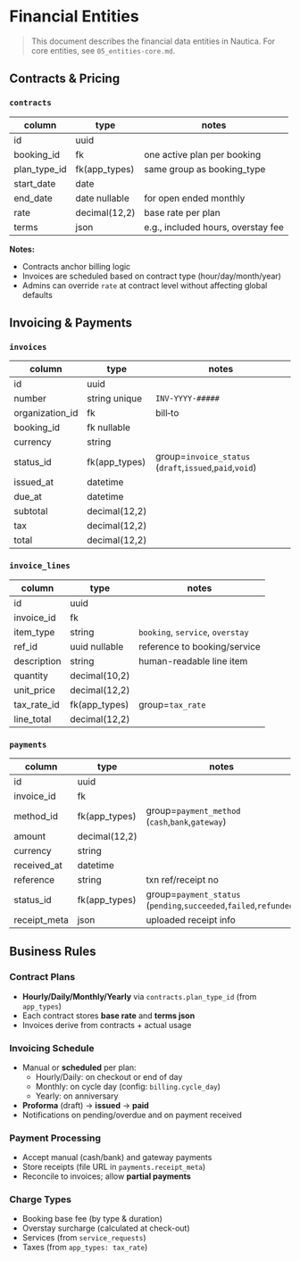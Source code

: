 # Financial Entities

> This document describes the financial data entities in Nautica. For core entities, see `05_entities-core.md`.

## Contracts & Pricing

### `contracts`

| column         | type           | notes                              |
| -------------- | -------------- | ---------------------------------- |
| id             | uuid           |                                    |
| booking\_id    | fk             | one active plan per booking        |
| plan\_type\_id | fk(app\_types) | same group as booking\_type        |
| start\_date    | date           |                                    |
| end\_date      | date nullable  | for open ended monthly             |
| rate           | decimal(12,2)  | base rate per plan                 |
| terms          | json           | e.g., included hours, overstay fee |

**Notes:**
- Contracts anchor billing logic  
- Invoices are scheduled based on contract type (hour/day/month/year)  
- Admins can override `rate` at contract level without affecting global defaults

## Invoicing & Payments

### `invoices`

| column           | type           | notes                                                   |
| ---------------- | -------------- | ------------------------------------------------------- |
| id               | uuid           |                                                         |
| number           | string unique  | `INV-YYYY-#####`                                        |
| organization\_id | fk             | bill‑to                                                 |
| booking\_id      | fk nullable    |                                                         |
| currency         | string         |                                                         |
| status\_id       | fk(app\_types) | group=`invoice_status` (`draft`,`issued`,`paid`,`void`) |
| issued\_at       | datetime       |                                                         |
| due\_at          | datetime       |                                                         |
| subtotal         | decimal(12,2)  |                                                         |
| tax              | decimal(12,2)  |                                                         |
| total            | decimal(12,2)  |                                                         |

### `invoice_lines`

| column      | type           | notes |
| ----------- | -------------- | ----- |
| id          | uuid           |       |
| invoice\_id | fk             |       |
| item\_type  | string         | `booking`, `service`, `overstay` |
| ref\_id     | uuid nullable  | reference to booking/service |
| description | string         | human-readable line item |
| quantity    | decimal(10,2)  |       |
| unit\_price | decimal(12,2)  |       |
| tax\_rate\_id | fk(app\_types) | group=`tax_rate` |
| line\_total | decimal(12,2)  |       |

### `payments`

| column        | type           | notes                                                              |
| ------------- | -------------- | ------------------------------------------------------------------ |
| id            | uuid           |                                                                    |
| invoice\_id   | fk             |                                                                    |
| method\_id    | fk(app\_types) | group=`payment_method` (`cash`,`bank`,`gateway`)                   |
| amount        | decimal(12,2)  |                                                                    |
| currency      | string         |                                                                    |
| received\_at  | datetime       |                                                                    |
| reference     | string         | txn ref/receipt no                                                 |
| status\_id    | fk(app\_types) | group=`payment_status` (`pending`,`succeeded`,`failed`,`refunded`) |
| receipt\_meta | json           | uploaded receipt info                                              |

## Business Rules

### Contract Plans
* **Hourly/Daily/Monthly/Yearly** via `contracts.plan_type_id` (from `app_types`)
* Each contract stores **base rate** and **terms json**
* Invoices derive from contracts + actual usage

### Invoicing Schedule
* Manual or **scheduled** per plan:
  * Hourly/Daily: on checkout or end of day
  * Monthly: on cycle day (config: `billing.cycle_day`)
  * Yearly: on anniversary
* **Proforma** (draft) → **issued** → **paid**
* Notifications on pending/overdue and on payment received

### Payment Processing
* Accept manual (cash/bank) and gateway payments
* Store receipts (file URL in `payments.receipt_meta`)
* Reconcile to invoices; allow **partial payments**

### Charge Types
* Booking base fee (by type & duration)
* Overstay surcharge (calculated at check-out)
* Services (from `service_requests`)
* Taxes (from `app_types: tax_rate`)